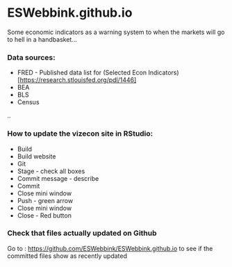 # ESWebbink.github.io

Some economic indicators as a warning system to when the markets will go to hell in a handbasket...

### Data sources:
- FRED - Published data list for (Selected Econ Indicators)[https://research.stlouisfed.org/pdl/1446]
- BEA
- BLS
- Census

..
### How to update the vizecon site in RStudio:
- Build
- Build website
- Git
- Stage - check all boxes
- Commit message - describe
- Commit
- Close mini window
- Push - green arrow
- Close mini window
- Close - Red button

### Check that files actually updated on Github
Go to : https://github.com/ESWebbink/ESWebbink.github.io
  to see if the committed files show as recently updated